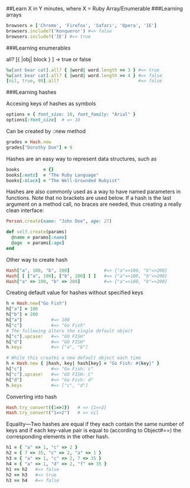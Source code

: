 ##Learn X in Y minutes, where X = Ruby Array/Enumerable
###Learning arrays
```ruby
browsers = ['Chrome', 'Firefox', 'Safari', 'Opera', 'IE']
browsers.include?('Konqueror') #=> false
browsers.include?('IE') #=> true
```
###Learning enumerables

all? [{ |obj| block } ] → true or false
```ruby
%w[ant bear cat].all? { |word| word.length >= 3 } #=> true
%w[ant bear cat].all? { |word| word.length >= 4 } #=> false
[nil, true, 99].all?                              #=> false
```
###Learning hashes

Accesing keys of hashes as symbols
```ruby
options = { font_size: 10, font_family: "Arial" }
options[:font_size]  # => 10
```
Can be created by ::new method
```ruby
grades = Hash.new
grades["Dorothy Doe"] = 9
```
Hashes are an easy way to represent data structures, such as
```ruby
books         = {}
books[:matz]  = "The Ruby Language"
books[:black] = "The Well-Grounded Rubyist"
```
Hashes are also commonly used as a way to have named parameters in functions. Note that no brackets are used below. If a hash is the last argument on a method call, no braces are needed, thus creating a really clean interface:
```ruby
Person.create(name: "John Doe", age: 27)

def self.create(params)
  @name = params[:name]
  @age  = params[:age]
end
```
Other way to create hash
```ruby
Hash["a", 100, "b", 200]             #=> {"a"=>100, "b"=>200}
Hash[ [ ["a", 100], ["b", 200] ] ]   #=> {"a"=>100, "b"=>200}
Hash["a" => 100, "b" => 200]         #=> {"a"=>100, "b"=>200}
```
Creating default value for hashes without specified keys
```ruby
h = Hash.new("Go Fish")
h["a"] = 100
h["b"] = 200
h["a"]           #=> 100
h["c"]           #=> "Go Fish"
# The following alters the single default object
h["c"].upcase!   #=> "GO FISH"
h["d"]           #=> "GO FISH"
h.keys           #=> ["a", "b"]

# While this creates a new default object each time
h = Hash.new { |hash, key| hash[key] = "Go Fish: #{key}" }
h["c"]           #=> "Go Fish: c"
h["c"].upcase!   #=> "GO FISH: C"
h["d"]           #=> "Go Fish: d"
h.keys           #=> ["c", "d"]
```
Converting into hash
```ruby
Hash.try_convert({1=>2})   # => {1=>2}
Hash.try_convert("1=>2")   # => nil
```
Equality—Two hashes are equal if they each contain the same number of keys and if each key-value pair is equal to (according to Object#==) the corresponding elements in the other hash.
```ruby
h1 = { "a" => 1, "c" => 2 }
h2 = { 7 => 35, "c" => 2, "a" => 1 }
h3 = { "a" => 1, "c" => 2, 7 => 35 }
h4 = { "a" => 1, "d" => 2, "f" => 35 }
h1 == h2   #=> false
h2 == h3   #=> true
h3 == h4   #=> false
```
